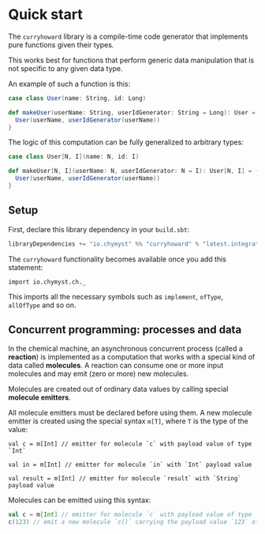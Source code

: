 <link href="{{ site.github.url }}/tables.css" rel="stylesheet" />

# Quick start

The `curryhoward` library is a compile-time code generator that implements pure functions given their types.

This works best for functions that perform generic data manipulation that is not specific to any given data type.

An example of such a function is this:

```scala
case class User(name: String, id: Long)

def makeUser(userName: String, userIdGenerator: String ⇒ Long): User = {
  User(userName, userIdGenerator(userName))
}

```

The logic of this computation can be fully generalized to arbitrary types:

```scala
case class User[N, I](name: N, id: I)

def makeUser[N, I](userName: N, userIdGenerator: N ⇒ I): User[N, I] = {
  User(userName, userIdGenerator(userName))
}

```


## Setup

First, declare this library dependency in your `build.sbt`:

```scala
libraryDependencies += "io.chymyst" %% "curryhoward" % "latest.integration"

```

The `curryhoward` functionality becomes available once you add this statement:

```tut
import io.chymyst.ch._

```

This imports all the necessary symbols such as `implement`, `ofType`, `allOfType` and so on.

## Concurrent programming: processes and data

In the chemical machine, an asynchronous concurrent process (called a **reaction**) is implemented as a computation that works with a special kind of data called **molecules**.
A reaction can consume one or more input molecules and may emit (zero or more) new molecules.

Molecules are created out of ordinary data values by calling special **molecule emitters**.

All molecule emitters must be declared before using them.
A new molecule emitter is created using the special syntax `m[T]`, where `T` is the type of the value:

```tut
val c = m[Int] // emitter for molecule `c` with payload value of type `Int`

val in = m[Int] // emitter for molecule `in` with `Int` payload value

val result = m[Int] // emitter for molecule `result` with `String` payload value

```

Molecules can be emitted using this syntax:

```scala
val c = m[Int] // emitter for molecule `c` with payload value of type `Int`
c(123) // emit a new molecule `c()` carrying the payload value `123` of type `Int`

```
